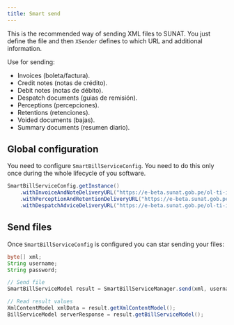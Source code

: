 ```yaml
---
title: Smart send
---
```


This is the recommended way of sending XML files to SUNAT. You just define the file and then `XSender` defines to which URL and additional information.

Use for sending:

- Invoices (boleta/factura).
- Credit notes (notas de crédito).
- Debit notes (notas de débito).
- Despatch documents (guias de remisión).
- Perceptions (percepciones).
- Retentions (retenciones).
- Voided documents (bajas).
- Summary documents (resumen diario).

## Global configuration

You need to configure `SmartBillServiceConfig`. You need to do this only once during the whole lifecycle of you software.

```java
SmartBillServiceConfig.getInstance()
    .withInvoiceAndNoteDeliveryURL("https://e-beta.sunat.gob.pe/ol-ti-itcpfegem-beta/billService")
    .withPerceptionAndRetentionDeliveryURL("https://e-beta.sunat.gob.pe/ol-ti-itemision-otroscpe-gem-beta/billService")
    .withDespatchAdviceDeliveryURL("https://e-beta.sunat.gob.pe/ol-ti-itemision-guia-gem-beta/billService");
```

## Send files

Once `SmartBillServiceConfig` is configured you can star sending your files:

```java
byte[] xml;
String username;
String password;

// Send file
SmartBillServiceModel result = SmartBillServiceManager.send(xml, username, password);

// Read result values
XmlContentModel xmlData = result.getXmlContentModel();
BillServiceModel serverResponse = result.getBillServiceModel();
```
